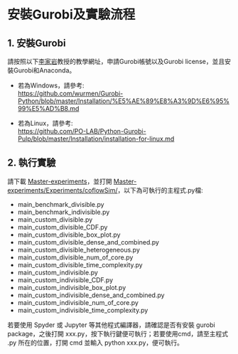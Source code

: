 # 安裝Gurobi及實驗流程

## 1. 安裝Gurobi
請按照以下[李家岩](https://management.ntu.edu.tw/IM/faculty/teacher/sn/388)教授的教學網址，申請Gurobi帳號以及Gurobi license，並且安裝Gurobi和Anaconda。

* 若為Windows，請參考:\
https://github.com/wurmen/Gurobi-Python/blob/master/Installation/%E5%AE%89%E8%A3%9D%E6%95%99%E5%AD%B8.md

* 若為Linux，請參考:\
https://github.com/PO-LAB/Python-Gurobi-Pulp/blob/master/Installation/installation-for-linux.md

## 2. 執行實驗
請下載 [Master-experiments](https://github.com/Joe0047/Master-experiments)，並打開 [Master-experiments/Experiments/coflowSim/](https://github.com/Joe0047/Master-experiments/tree/main/Experiments/coflowSim)，以下為可執行的主程式.py檔:

* main_benchmark_divisible.py
* main_benchmark_indivisible.py
* main_custom_divisible.py
* main_custom_divisible_CDF.py
* main_custom_divisible_box_plot.py
* main_custom_divisible_dense_and_combined.py
* main_custom_divisible_heterogeneous.py
* main_custom_divisible_num_of_core.py
* main_custom_divisible_time_complexity.py
* main_custom_indivisible.py
* main_custom_indivisible_CDF.py
* main_custom_indivisible_box_plot.py
* main_custom_indivisible_dense_and_combined.py
* main_custom_indivisible_num_of_core.py
* main_custom_indivisible_time_complexity.py

若要使用 Spyder 或 Jupyter 等其他程式編譯器，請確認是否有安裝 gurobi package，之後打開 xxx.py，按下執行鍵便可執行；若要使用cmd，請至主程式 .py 所在的位置，打開 cmd 並輸入 python xxx.py，便可執行。


